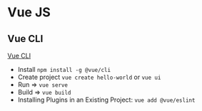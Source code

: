 # Vue JS

## Vue CLI

[Vue CLI](https://cli.vuejs.org/)

* Install `npm install -g @vue/cli`
* Create project `vue create hello-world` or `vue ui`
* Run => `vue serve`
* Build => `vue build`
* Installing Plugins in an Existing Project: `vue add @vue/eslint`
